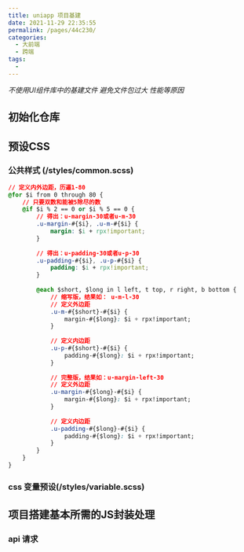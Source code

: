 ```yaml
---
title: uniapp 项目基建
date: 2021-11-29 22:35:55
permalink: /pages/44c230/
categories:
  - 大前端
  - 跨端
tags:
  - 
---
```

_不使用UI组件库中的基建文件 避免文件包过大 性能等原因_
_​_

## 初始化仓库
## 预设CSS
### 公共样式 (/styles/common.scss)
```css
// 定义内外边距，历遍1-80
@for $i from 0 through 80 {
	// 只要双数和能被5除尽的数
	@if $i % 2 == 0 or $i % 5 == 0 {
		// 得出：u-margin-30或者u-m-30
		.u-margin-#{$i}, .u-m-#{$i} {
			margin: $i + rpx!important;
		}
		
		// 得出：u-padding-30或者u-p-30
		.u-padding-#{$i}, .u-p-#{$i} {
			padding: $i + rpx!important;
		}
		
		@each $short, $long in l left, t top, r right, b bottom {
			// 缩写版，结果如： u-m-l-30
			// 定义外边距
			.u-m-#{$short}-#{$i} {
				margin-#{$long}: $i + rpx!important;
			}
			
			// 定义内边距
			.u-p-#{$short}-#{$i} {
				padding-#{$long}: $i + rpx!important;
			}
			
			// 完整版，结果如：u-margin-left-30
			// 定义外边距
			.u-margin-#{$long}-#{$i} {
				margin-#{$long}: $i + rpx!important;
			}
			
			// 定义内边距
			.u-padding-#{$long}-#{$i} {
				padding-#{$long}: $i + rpx!important;
			}
		}
	}
}
```
### css 变量预设(/styles/variable.scss)
## 项目搭建基本所需的JS封装处理
### api 请求


